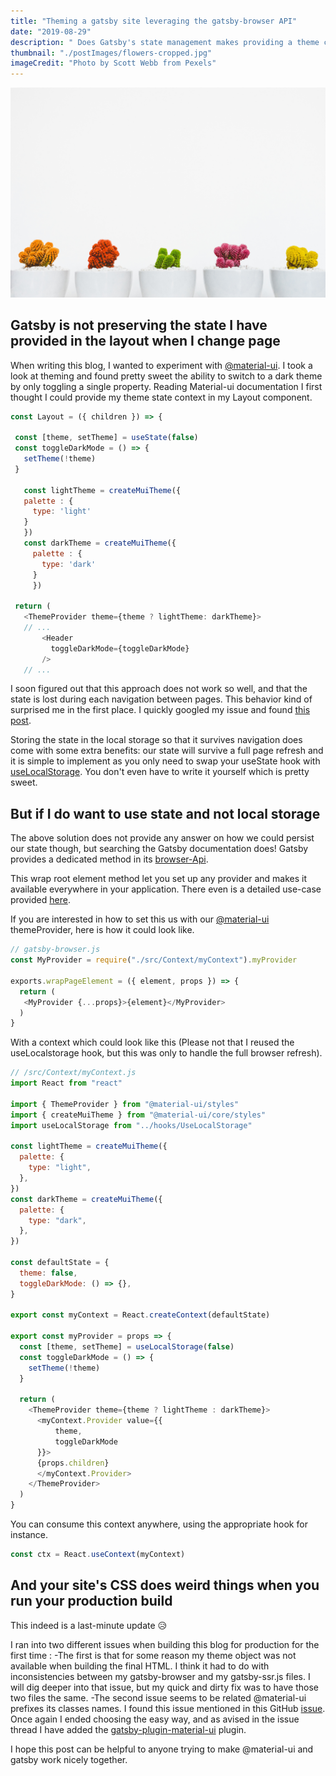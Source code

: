 ```yaml
---
title: "Theming a gatsby site leveraging the gatsby-browser API"
date: "2019-08-29"
description: " Does Gatsby's state management makes providing a theme context trickier than it should "
thumbnail: "./postImages/flowers-cropped.jpg"
imageCredit: "Photo by Scott Webb from Pexels"
---
```


![Photo by Lucas Fonseca](./postImages/flowers.jpg)

## Gatsby is not preserving the state I have provided in the layout when I change page

 When writing this blog, I wanted to experiment with [@material-ui](https://material-ui.com/). I took a look at theming and found pretty sweet the ability to switch to a dark theme by only toggling a single property.
 Reading Material-ui documentation I first thought I could provide my theme state context in my Layout component.

 ```javascript
 const Layout = ({ children }) => {
  
  const [theme, setTheme] = useState(false)
  const toggleDarkMode = () => {
    setTheme(!theme)
  }

    const lightTheme = createMuiTheme({
    palette : {
      type: 'light'
    }
    })
    const darkTheme = createMuiTheme({
      palette : {
        type: 'dark'
      }
      })

  return (
    <ThemeProvider theme={theme ? lightTheme: darkTheme}>
    // ...
        <Header
          toggleDarkMode={toggleDarkMode}
        />
    // ...
 ```
I soon figured out that this approach does not work so well, and that the state is lost during each navigation between pages.
This behavior kind of surprised me in the first place. I quickly googled my issue and found [this post](https://featurist.co.uk/blog/react-hooks/). 

Storing the state in the local storage so that it survives navigation does come with some extra benefits: our state will survive a full page refresh and it is simple to implement as you only need to swap your useState hook with [useLocalStorage](https://usehooks.com/useLocalStorage). You don't even have to write it yourself which is pretty sweet.

## But if I do want to use state and not local storage

The above solution does not provide any answer on how we could persist our state though, but searching the Gatsby documentation does! Gatsby provides a dedicated method in its [browser-Api](https://www.gatsbyjs.org/docs/browser-apis/#wrapRootElement).

This wrap root element method let you set up any provider and makes it available everywhere in your application.
There even is a detailed use-case provided [here](https://www.gatsbyjs.org/blog/2019-01-31-using-react-context-api-with-gatsby/).

If you are interested in how to set this us with our [@material-ui](https://material-ui.com/) themeProvider, here is how it could look like.

```javascript
// gatsby-browser.js
const MyProvider = require("./src/Context/myContext").myProvider

exports.wrapPageElement = ({ element, props }) => {
  return (
   <MyProvider {...props}>{element}</MyProvider>
  )
}
```
With a context which could look like this (Please not that I reused the useLocalstorage hook, but this was only to handle the full browser refresh).
```javascript
// /src/Context/myContext.js
import React from "react"

import { ThemeProvider } from "@material-ui/styles"
import { createMuiTheme } from "@material-ui/core/styles"
import useLocalStorage from "../hooks/UseLocalStorage"

const lightTheme = createMuiTheme({
  palette: {
    type: "light",
  },
})
const darkTheme = createMuiTheme({
  palette: {
    type: "dark",
  },
})

const defaultState = {
  theme: false,
  toggleDarkMode: () => {},
}

export const myContext = React.createContext(defaultState)

export const myProvider = props => {
  const [theme, setTheme] = useLocalStorage(false)
  const toggleDarkMode = () => {
    setTheme(!theme)
  }

  return (
    <ThemeProvider theme={theme ? lightTheme : darkTheme}>
      <myContext.Provider value={{
          theme,
          toggleDarkMode
      }}>
      {props.children}
      </myContext.Provider>
    </ThemeProvider>
  )
}
```
You can consume this context anywhere, using the appropriate hook for instance.
```javascript
const ctx = React.useContext(myContext)
```

## And your site's CSS does weird things when you run your production build

This indeed is a last-minute update 😥

I ran into two different issues when building this blog for production for the first time :
-The first is that for some reason my theme object was not available when building the final HTML. I think it had to do with inconsistencies between my gatsby-browser and my gatsby-ssr.js files. I will dig deeper into that issue, but my quick and dirty fix was to have those two files the same.
-The second issue seems to be related @material-ui prefixes its classes names. I found this issue mentioned in this GitHub [issue](https://github.com/gatsbyjs/gatsby/issues/9121). Once again I ended choosing the easy way, and as avised in the issue thread I have added the [gatsby-plugin-material-ui](https://www.gatsbyjs.org/packages/gatsby-plugin-material-ui/) plugin.


I hope this post can be helpful to anyone trying to make @material-ui and gatsby work nicely together.



